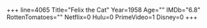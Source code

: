 +++
line=4065
Title="Felix the Cat"
Year=1958
Age=""
IMDb="6.8"
RottenTomatoes=""
Netflix=0
Hulu=0
PrimeVideo=1
Disney=0
+++

